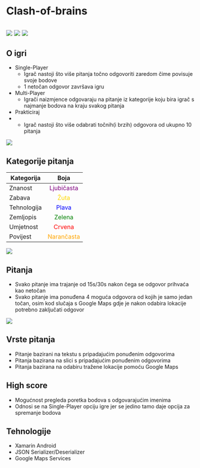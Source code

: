 # Clash-of-brains

![](assets/resized/asset_4.png)
![](assets/resized/asset_5.png)
![](assets/resized/asset_6.png)
---

## O igri
* Single-Player
    * Igrač nastoji što više pitanja točno odgovoriti zaredom čime povisuje svoje bodove
    * 1 netočan odgovor završava igru
* Multi-Player
    * Igrači naizmjence odgovaraju na pitanje iz kategorije koju bira igrač s najmanje bodova na kraju svakog pitanja
* Prakticiraj
* * Igrač nastoji što više odabrati točnih(i brzih) odgovora od ukupno 10 pitanja

![](assets/resized/asset_1.jpg)

## Kategorije pitanja

| Kategorija         | Boja           |
| ------------- |:-------------:| 
| Znanost  | <span style="color:purple">Ljubičasta</span>  |
| Zabava  | <span style="color:#FFD801">Žuta</span>  |
| Tehnologija  | <span style="color:blue">Plava</span>  |
| Zemljopis | <span style="color:green">Zelena</span>  |
| Umjetnost  | <span style="color:red">Crvena</span>  |
| Povijest  |  <span style="color:orange">Narančasta</span> |



![](assets/resized/asset_2.png)

## Pitanja
* Svako pitanje ima trajanje od 15s/30s nakon čega se odgovor prihvaća kao netočan
* Svako pitanje ima ponuđena 4 moguća odgovora od kojih je samo jedan točan, osim kod slučaja s Google Maps gdje je nakon odabira lokacije potrebno zaključati odgovor


![](assets/resized/asset_3.png)

## Vrste pitanja
* Pitanje bazirani na tekstu s pripadajućim ponuđenim odgovorima
* Pitanja bazirana na slici s pripadajućim ponuđenim odgovorima
* Pitanja bazirana na odabiru tražene lokacije pomoću Google Maps 


## High score
* Mogućnost pregleda poretka bodova s odgovarajućim imenima
* Odnosi se na Single-Player opciju igre jer se jedino tamo daje opcija za spremanje bodova

## Tehnologije
* Xamarin Android
* JSON Serializer/Deserializer
* Google Maps Services

